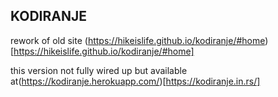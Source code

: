 ## KODIRANJE

rework of old site (https://hikeislife.github.io/kodiranje/#home)[https://hikeislife.github.io/kodiranje/#home]

this version not fully wired up but available at(https://kodiranje.herokuapp.com/)[https://kodiranje.in.rs/]